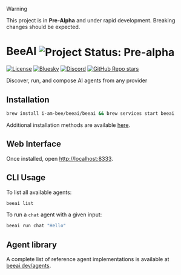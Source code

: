 > [!WARNING]
> This project is in **Pre-Alpha** and under rapid development. Breaking changes should be expected.

# BeeAI <img align="center" alt="Project Status: Pre-alpha" src="https://img.shields.io/badge/Status-Pre--alpha-blue">

[![License](https://img.shields.io/badge/License-Apache%202.0-EA7826?style=flat)](https://github.com/i-am-bee/beeai?tab=Apache-2.0-1-ov-file#readme)
[![Bluesky](https://img.shields.io/badge/Bluesky-0285FF?style=flat&logo=bluesky&logoColor=white)](https://bsky.app/profile/beeaiagents.bsky.social)
[![Discord](https://img.shields.io/discord/1309202615556378705?style=social&logo=discord&logoColor=black&label=Discord&labelColor=7289da&color=black)](https://discord.com/invite/NradeA6ZNF)
[![GitHub Repo stars](https://img.shields.io/github/stars/I-am-bee/beeai)](https://github.com/i-am-bee/beeai-framework)

Discover, run, and compose AI agents from any provider

## Installation

```sh
brew install i-am-bee/beeai/beeai && brew services start beeai
```

Additional installation methods are available [here](./docs/get-started/installation.mdx).

## Web Interface

Once installed, open [http://localhost:8333](http://localhost:8333).

## CLI Usage

To list all available agents:
```sh
beeai list
```

To run a `chat` agent with a given input:
```sh
beeai run chat "Hello"
```

## Agent library

A complete list of reference agent implementations is available at [beeai.dev/agents](https://beeai.dev/agents).